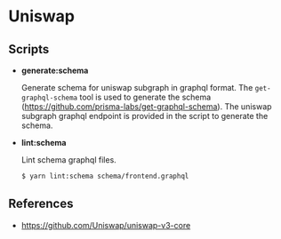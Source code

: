 # Uniswap

## Scripts

* **generate:schema**

  Generate schema for uniswap subgraph in graphql format. The `get-graphql-schema` tool is used to generate the schema (https://github.com/prisma-labs/get-graphql-schema). The uniswap subgraph graphql endpoint is provided in the script to generate the schema.

* **lint:schema**

  Lint schema graphql files.
  ```bash
  $ yarn lint:schema schema/frontend.graphql
  ```

## References

* https://github.com/Uniswap/uniswap-v3-core
